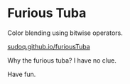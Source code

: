 # Furious Tuba
Color blending using bitwise operators.

[sudoq.github.io/furiousTuba](sudoq.github.io/furiousTuba)

Why the furious tuba? I have no clue.

Have fun.
